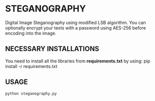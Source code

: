 ﻿# STEGANOGRAPHY
Digital Image Steganography using modified LSB algorithm.
You can optionally encrypt your texts with a password using AES-256 before encoding into the image.

## NECESSARY INSTALLATIONS
You need to install all the libraries from **requirements.txt** by using:
    pip install -r requirements.txt

## USAGE
    python steganography.py
